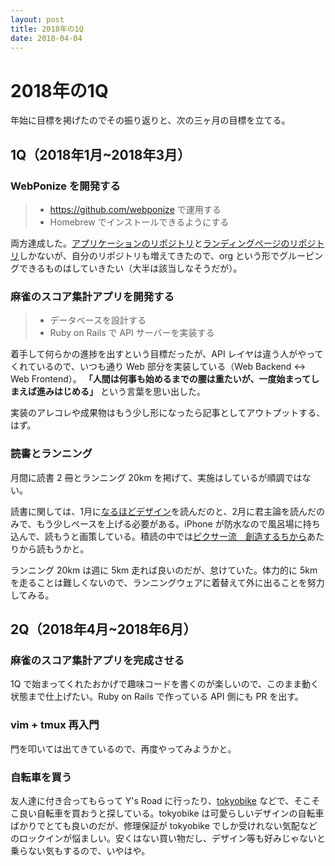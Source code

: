 ```yaml
---
layout: post
title: 2018年の1Q
date: 2018-04-04
---
```


# 2018年の1Q

年始に目標を掲げたのでその振り返りと、次の三ヶ月の目標を立てる。

## 1Q（2018年1月~2018年3月）

### WebPonize を開発する

> - https://github.com/webponize で運用する
> - Homebrew でインストールできるようにする

両方達成した。[アプリケーションのリポジトリ](https://github.com/webponize/webponize)と[ランディングページのリポジトリ](https://github.com/webponize/webponize.org)しかないが、自分のリポジトリも増えてきたので、org という形でグルーピングできるものはしていきたい（大半は該当しなそうだが）。

### 麻雀のスコア集計アプリを開発する

> - データベースを設計する
> - Ruby on Rails で API サーバーを実装する

着手して何らかの進捗を出すという目標だったが、API レイヤは違う人がやってくれているので、いつも通り Web 部分を実装している（Web Backend <-> Web Frontend）。 **「人間は何事も始めるまでの腰は重たいが、一度始まってしまえば進みはじめる」** という言葉を思い出した。

実装のアレコレや成果物はもう少し形になったら記事としてアウトプットする、はず。

### 読書とランニング

月間に読書 2 冊とランニング 20km を掲げて、実施はしているが順調ではない。

読書に関しては、1月に[なるほどデザイン](/posts/2018/naruhodo-design.html)を読んだのと、2月に君主論を読んだのみで、もう少しペースを上げる必要がある。iPhone が防水なので風呂場に持ち込んで、読もうと画策している。積読の中では[ピクサー流　創造するちから](https://www.amazon.co.jp/gp/product/B00OYMOEOS/?tag=1000ch-22)あたりから読もうかと。

ランニング 20km は週に 5km 走れば良いのだが、怠けていた。体力的に 5km を走ることは難しくないので、ランニングウェアに着替えて外に出ることを努力してみる。

## 2Q（2018年4月~2018年6月）

### 麻雀のスコア集計アプリを完成させる

1Q で始まってくれたおかげで趣味コードを書くのが楽しいので、このまま動く状態まで仕上げたい。Ruby on Rails で作っている API 側にも PR を出す。

### vim + tmux 再入門

門を叩いては出てきているので、再度やってみようかと。

### 自転車を買う

友人達に付き合ってもらって Y's Road に行ったり、[tokyobike](https://www.tokyobike.com/product.html) などで、そこそこ良い自転車を買おうと探している。tokyobike は可愛らしいデザインの自転車ばかりでとても良いのだが、修理保証が tokyobike でしか受けれない気配などのロックインが悩ましい。安くはない買い物だし、デザイン等も好みじゃないと乗らない気もするので、いやはや。
